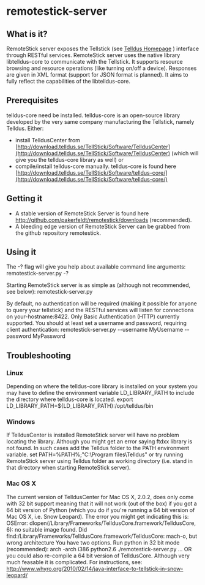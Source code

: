 # remotestick-server

## What is it?
RemoteStick server exposes the Tellstick
(see [Telldus Homepage](http://www.telldus.se) ) interface through RESTful
services. RemoteStick server uses the native library libtelldus-core to
communicate with the Tellstick. It supports resource browsing and resource
operations (like turning on/off a device). Responses are given in XML format
(support for JSON format is planned). It aims to fully reflect the capabilities
of the libtelldus-core.

## Prerequisites
telldus-core need be installed. telldus-core is an open-source library developed
by the very same company manufacturing the Tellstick, namely Telldus.
Either:

 * install TelldusCenter from
 [http://download.telldus.se/TellStick/Software/TelldusCenter](http://download.telldus.se/TellStick/Software/TelldusCenter)
 (which will give you the telldus-core library as well) or 
 * compile/install telldus-core manually. telldus-core is found here
 [http://download.telldus.se/TellStick/Software/telldus-core/](http://download.telldus.se/TellStick/Software/telldus-core/)

## Getting it

 * A stable version of RemoteStick Server is found here
 http://github.com/pakerfeldt/remotestick/downloads (recommended).
 * A bleeding edge version of RemoteStick Server can be grabbed from the github
 repository remotestick.

## Using it
The -? flag will give you help about available command line arguments:
    remotestick-server.py -?

Starting RemoteStick server is as simple as (although not recommended, see
below):
    remotestick-server.py

By default, no authentication will be required (making it possible for anyone to
query your tellstick) and the RESTful services will listen for connections on
your-hostname:8422. Only Basic Authentication (HTTP) currently supported.
You should at least set a username and password, requiring client
authentication:
    remotestick-server.py --username MyUsername --password MyPassword

## Troubleshooting

### Linux
Depending on where the telldus-core library is installed on your system you may
have to define the environment variable LD_LIBRARY_PATH to include the directory
where telldus-core is located.
    export LD_LIBRARY_PATH=${LD_LIBRARY_PATH}:/opt/telldus/bin

### Windows
If TelldusCenter is installed RemoteStick server will have no problem locating
the library. Although you might get an error saying ftdxx library is not found.
In such cases add the Telldus folder to the PATH environment variable.
    set PATH=%PATH%;"C:\Program files\Telldus" 
or try running RemoteStick server using Telldus folder as working directory
(i.e. stand in that directory when starting RemoteStick server).

### Mac OS X
The current version of TelldusCenter for Mac OS X, 2.0.2, does only come with 32
bit support meaning that it will not work (out of the box) if you got a 64 bit
version of Python (which you do if you're running a 64 bit version of Mac OS X,
i.e. Snow Leopard). The error you might get indicating this is:
    OSError: dlopen(/Library/Frameworks/TelldusCore.framework/TelldusCore, 6): no suitable image found.
    Did find:/Library/Frameworks/TelldusCore.framework/TelldusCore: mach-o, but wrong architecture
You have two options. Run python in 32 bit mode (recommended):
    arch -arch i386 python2.6 ./remotestick-server.py ...
OR you could also re-compile a 64 bit version of TelldusCore. Although very much
feasable it is complicated. For instructions, see:
http://www.whyro.org/2010/02/14/java-interface-to-tellstick-in-snow-leopard/